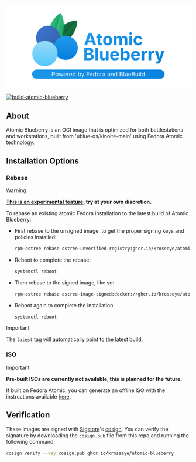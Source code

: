 <p align="center">
  <img src="./resources/banner.png" alt="Atomic Blueberry"/>
</p>

[![build-atomic-blueberry](https://github.com/krosseye/atomic-blueberry/actions/workflows/build.yml/badge.svg)](https://github.com/krosseye/atomic-blueberry/actions/workflows/build.yml)

## About

 Atomic Blueberry is an OCI image that is optimized for both battlestations and workstations, built from 'ublue-os/kinoite-main' using Fedora Atomic technology.

## Installation Options

### Rebase

> [!WARNING]  
> **[This is an experimental feature](https://www.fedoraproject.org/wiki/Changes/OstreeNativeContainerStable), try at your own discretion.**

To rebase an existing atomic Fedora installation to the latest build of Atomic Blueberry:

- First rebase to the unsigned image, to get the proper signing keys and policies installed:

  ```bash
  rpm-ostree rebase ostree-unverified-registry:ghcr.io/krosseye/atomic-blueberry:latest
  ```

- Reboot to complete the rebase:

  ```bash
  systemctl reboot
  ```

- Then rebase to the signed image, like so:

  ```bash
  rpm-ostree rebase ostree-image-signed:docker://ghcr.io/krosseye/atomic-blueberry:latest
  ```

- Reboot again to complete the installation

  ```bash
  systemctl reboot
  ```

> [!IMPORTANT]  
The `latest` tag will automatically point to the latest build.

### ISO

> [!IMPORTANT]  
> **Pre-built ISOs are currently not available, this is planned for the future.**

If built on Fedora Atomic, you can generate an offline ISO with the instructions available [here](https://blue-build.org/learn/universal-blue/#fresh-install-from-an-iso).

## Verification

These images are signed with [Sigstore](https://www.sigstore.dev/)'s [cosign](https://github.com/sigstore/cosign). You can verify the signature by downloading the `cosign.pub` file from this repo and running the following command:

```bash
cosign verify --key cosign.pub ghcr.io/krosseye/atomic-blueberry
```
